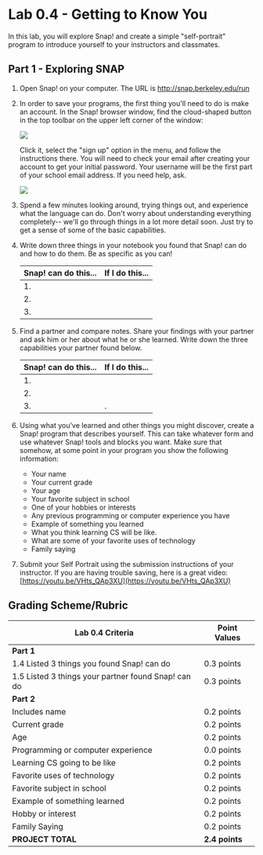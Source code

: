 # Lab 0.4 - Getting to Know You

In this lab, you will explore Snap! and create a simple "self-portrait" program to introduce yourself to your instructors and classmates.

## Part 1 - Exploring SNAP

1. Open Snap! on your computer.  The URL is http://snap.berkeley.edu/run

2. In order to save your programs, the first thing you'll need to do is make an account. In the Snap! browser window, find the cloud-shaped button in the top toolbar on the upper left corner of the window:

    <img src="SnapCloud.png"  />

    Click it, select the "sign up" option in the menu, and follow the instructions there. You will need to check your email after creating your account to get your initial password.  Your username will be the first part of your school email address.  If you need help, ask.

    <img src="SnapSignUp.png"  />

3. Spend a few minutes looking around, trying things out, and experience what the language can do. Don't worry about understanding everything completely-- we'll go through things in a lot more detail soon. Just try to get a sense of some of the basic capabilities.

4. Write down three things in your notebook you found that Snap! can do and how to do them. Be as specific as you can!

     | Snap! can do this...| If I do this... |
     | --- | --- |
     | 1.  |     |
     | 2.  |     |
     | 3.  |   |

5. Find a partner and compare notes.  Share your findings with your partner and ask him or her about what he or she learned.  Write down the three capabilities your partner found below.

     | Snap! can do this... | If I do this... |
     | --- | --- |
     | 1.  |     |
     | 2.  |     |
     | 3.  | .   |

6. Using what you've learned and other things you might discover, create a Snap! program that describes yourself. This can take whatever form and use whatever Snap! tools and blocks you want. Make sure that somehow, at some point in your program you show the following information:

    * Your name
    * Your current grade
    * Your age
    * Your favorite subject in school
    * One of your hobbies or interests
    * Any previous programming or computer experience you have
    * Example of something you learned
    * What you think learning CS will be like.
    * What are some of your favorite uses of technology
    * Family saying

7. Submit your Self Portrait using the submission instructions of your instructor. If you are having trouble saving, here is a great video:  [https://youtu.be/VHts_QAp3XU](https://youtu.be/VHts_QAp3XU)

## Grading Scheme/Rubric

| **Lab 0.4 Criteria**                   |  Point Values       |
| -------------------------------------- | -------------- |
| **Part 1** | |
| 1.4 Listed 3 things you found Snap! can do                     | 0.3 points     |
| 1.5 Listed 3 things your partner found Snap! can do            | 0.3 points     |
| **Part 2**                                                        |                |
| Includes name                                                 | 0.2 points     |
| Current grade                                                 | 0.2 points     |
| Age                                                           | 0.2 points     |
| Programming or computer experience                            | 0.0 points     |
| Learning CS going to be like                                  | 0.2 points     |
| Favorite uses of technology                                   | 0.2 points     |
| Favorite subject in school                                    | 0.2 points     |
| Example of something learned                                  | 0.2 points     |
| Hobby or interest                                             | 0.2 points     |
| Family Saying                                                 | 0.2 points     |
| **PROJECT TOTAL**                                             | **2.4 points** |
